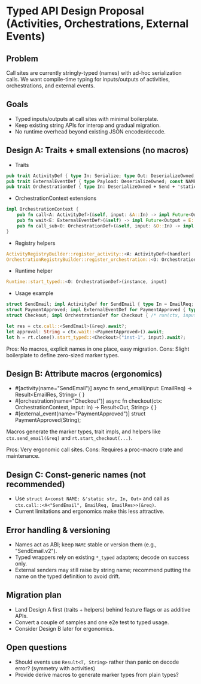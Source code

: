 # Typed API Design Proposal (Activities, Orchestrations, External Events)

## Problem

Call sites are currently stringly-typed (names) with ad-hoc serialization calls. We want compile-time typing for inputs/outputs of activities, orchestrations, and external events.

## Goals
- Typed inputs/outputs at call sites with minimal boilerplate.
- Keep existing string APIs for interop and gradual migration.
- No runtime overhead beyond existing JSON encode/decode.

## Design A: Traits + small extensions (no macros)

- Traits
```rust
pub trait ActivityDef { type In: Serialize; type Out: DeserializeOwned; const NAME: &'static str; }
pub trait ExternalEventDef { type Payload: DeserializeOwned; const NAME: &'static str; }
pub trait OrchestrationDef { type In: DeserializeOwned + Send + 'static; type Out: Serialize + Send + 'static; const NAME: &'static str; fn run(ctx: OrchestrationContext, input: Self::In) -> impl Future<Output = Result<Self::Out, String>> + Send; }
```

- OrchestrationContext extensions
```rust
impl OrchestrationContext {
    pub fn call<A: ActivityDef>(&self, input: &A::In) -> impl Future<Output = Result<A::Out, String>> { /* schedule_activity_typed */ }
    pub fn wait<E: ExternalEventDef>(&self) -> impl Future<Output = E::Payload> { /* schedule_wait_typed */ }
    pub fn call_sub<O: OrchestrationDef>(&self, input: &O::In) -> impl Future<Output = Result<O::Out, String>> { /* schedule_sub_orchestration_typed */ }
}
```

- Registry helpers
```rust
ActivityRegistryBuilder::register_activity::<A: ActivityDef>(handler)
OrchestrationRegistryBuilder::register_orchestration::<O: OrchestrationDef>()
```

- Runtime helper
```rust
Runtime::start_typed::<O: OrchestrationDef>(instance, input)
```

- Usage example
```rust
struct SendEmail; impl ActivityDef for SendEmail { type In = EmailReq; type Out = EmailRes; const NAME: &'static str = "SendEmail"; }
struct PaymentApproved; impl ExternalEventDef for PaymentApproved { type Payload = String; const NAME: &'static str = "PaymentApproved"; }
struct Checkout; impl OrchestrationDef for Checkout { /* run(ctx, input) */ }

let res = ctx.call::<SendEmail>(&req).await?;
let approval: String = ctx.wait::<PaymentApproved>().await;
let h = rt.clone().start_typed::<Checkout>("inst-1", input).await?;
```

Pros: No macros, explicit names in one place, easy migration. Cons: Slight boilerplate to define zero-sized marker types.

## Design B: Attribute macros (ergonomics)

- #[activity(name="SendEmail")] async fn send_email(input: EmailReq) -> Result<EmailRes, String> { }
- #[orchestration(name="Checkout")] async fn checkout(ctx: OrchestrationContext, input: In) -> Result<Out, String> { }
- #[external_event(name="PaymentApproved")] struct PaymentApproved(String);

Macros generate the marker types, trait impls, and helpers like `ctx.send_email(&req)` and `rt.start_checkout(...)`.

Pros: Very ergonomic call sites. Cons: Requires a proc-macro crate and maintenance.

## Design C: Const-generic names (not recommended)

- Use `struct A<const NAME: &'static str, In, Out>` and call as `ctx.call::<A<"SendEmail", EmailReq, EmailRes>>(&req)`.
- Current limitations and ergonomics make this less attractive.

## Error handling & versioning
- Names act as ABI; keep `NAME` stable or version them (e.g., "SendEmail.v2").
- Typed wrappers rely on existing `*_typed` adapters; decode on success only.
- External senders may still raise by string name; recommend putting the name on the typed definition to avoid drift.

## Migration plan
- Land Design A first (traits + helpers) behind feature flags or as additive APIs.
- Convert a couple of samples and one e2e test to typed usage.
- Consider Design B later for ergonomics.

## Open questions
- Should events use `Result<T, String>` rather than panic on decode error? (symmetry with activities)
- Provide derive macros to generate marker types from plain types?
